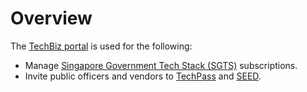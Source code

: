 # Overview

The [TechBiz portal](https://portal.techbiz.suite.gov.sg) is used for the following:

- Manage [Singapore Government Tech Stack (SGTS)](https://www.developer.tech.gov.sg/singapore-government-tech-stack/overview/index.html) subscriptions.
- Invite public officers and vendors to [TechPass](http://portal.techpass.gov.sg/) and [SEED](https://docs.developer.tech.gov.sg/docs/security-suite-for-engineering-endpoint-devices/).

